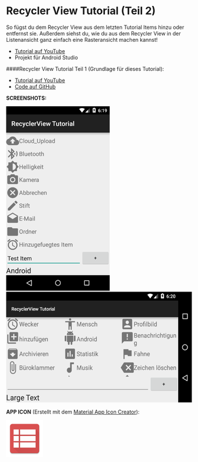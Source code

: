 # Recycler View Tutorial (Teil 2)
So fügst du dem Recycler View aus dem letzten Tutorial Items hinzu oder entfernst sie. Außerdem siehst du, wie du aus dem Recycler View in der Listenansicht ganz einfach eine Rasteransicht machen kannst!

- [Tutorial auf YouTube](http://youtu.be/ijx4sZVAdHw)
- Projekt für Android Studio

####Recycler View Tutorial Teil 1 (Grundlage für dieses Tutorial):
- [Tutorial auf YouTube](https://youtu.be/3CG-iXdje6E)
- [Code auf GitHub](https://github.com/derAndroidPro/RecyclerViewTutorial1)


<b>SCREENSHOTS:</b>

<img src="/device-2015-08-12-001951.png" height="500px"/>
<img src="/device-2015-08-12-002057.png" height="300px"/>

<b>APP ICON</b> (Erstellt mit dem [Material App Icon Creator](http://romannurik.github.io/AndroidAssetStudio/icons-launcher.html)):

<img src="/app/src/main/res/mipmap-xxxhdpi/ic_launcher.png" height="100px"/>
